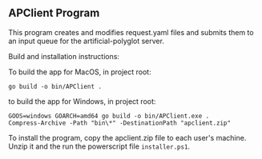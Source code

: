 ## APClient Program

This program creates and modifies request.yaml files and submits them to an input queue
for the artificial-polyglot server.

Build and installation instructions:

To build the app for MacOS, in project root: 
```
go build -o bin/APClient .
```
to build the app for Windows, in project root:
```
GOOS=windows GOARCH=amd64 go build -o bin/APClient.exe .
Compress-Archive -Path "bin\*" -DestinationPath "apclient.zip"
```
To install the program, copy the apclient.zip file to each user's machine.  
Unzip it and the run the powerscript file `installer.ps1`.

